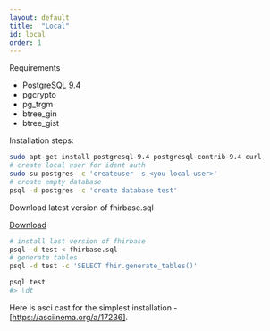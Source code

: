 ```yaml
---
layout: default
title:  "Local"
id: local
order: 1
---
```


Requirements

* PostgreSQL 9.4
* pgcrypto
* pg_trgm
* btree_gin
* btree_gist

Installation steps:

```bash
sudo apt-get install postgresql-9.4 postgresql-contrib-9.4 curl
# create local user for ident auth
sudo su postgres -c 'createuser -s <you-local-user>'
# create empty database
psql -d postgres -c 'create database test'
```

Download latest version of fhirbase.sql

<a href="#" class="btn btn-default btn-lg" id="download">Download</a>

```bash
# install last version of fhirbase
psql -d test < fhirbase.sql
# generate tables
psql -d test -c 'SELECT fhir.generate_tables()'

psql test
#> \dt
```



Here is asci cast for the simplest installation - [https://asciinema.org/a/17236].
